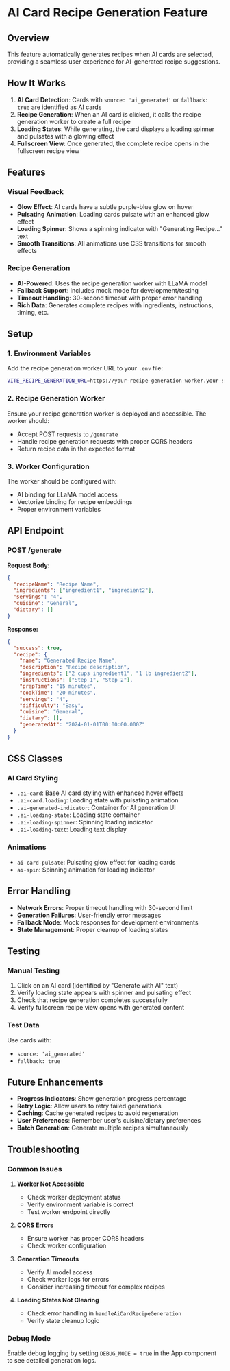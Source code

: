 # AI Card Recipe Generation Feature

## Overview

This feature automatically generates recipes when AI cards are selected, providing a seamless user experience for AI-generated recipe suggestions.

## How It Works

1. **AI Card Detection**: Cards with `source: 'ai_generated'` or `fallback: true` are identified as AI cards
2. **Recipe Generation**: When an AI card is clicked, it calls the recipe generation worker to create a full recipe
3. **Loading States**: While generating, the card displays a loading spinner and pulsates with a glowing effect
4. **Fullscreen View**: Once generated, the complete recipe opens in the fullscreen recipe view

## Features

### Visual Feedback
- **Glow Effect**: AI cards have a subtle purple-blue glow on hover
- **Pulsating Animation**: Loading cards pulsate with an enhanced glow effect
- **Loading Spinner**: Shows a spinning indicator with "Generating Recipe..." text
- **Smooth Transitions**: All animations use CSS transitions for smooth effects

### Recipe Generation
- **AI-Powered**: Uses the recipe generation worker with LLaMA model
- **Fallback Support**: Includes mock mode for development/testing
- **Timeout Handling**: 30-second timeout with proper error handling
- **Rich Data**: Generates complete recipes with ingredients, instructions, timing, etc.

## Setup

### 1. Environment Variables

Add the recipe generation worker URL to your `.env` file:

```bash
VITE_RECIPE_GENERATION_URL=https://your-recipe-generation-worker.your-subdomain.workers.dev
```

### 2. Recipe Generation Worker

Ensure your recipe generation worker is deployed and accessible. The worker should:

- Accept POST requests to `/generate`
- Handle recipe generation requests with proper CORS headers
- Return recipe data in the expected format

### 3. Worker Configuration

The worker should be configured with:
- AI binding for LLaMA model access
- Vectorize binding for recipe embeddings
- Proper environment variables

## API Endpoint

### POST /generate

**Request Body:**
```json
{
  "recipeName": "Recipe Name",
  "ingredients": ["ingredient1", "ingredient2"],
  "servings": "4",
  "cuisine": "General",
  "dietary": []
}
```

**Response:**
```json
{
  "success": true,
  "recipe": {
    "name": "Generated Recipe Name",
    "description": "Recipe description",
    "ingredients": ["2 cups ingredient1", "1 lb ingredient2"],
    "instructions": ["Step 1", "Step 2"],
    "prepTime": "15 minutes",
    "cookTime": "20 minutes",
    "servings": "4",
    "difficulty": "Easy",
    "cuisine": "General",
    "dietary": [],
    "generatedAt": "2024-01-01T00:00:00.000Z"
  }
}
```

## CSS Classes

### AI Card Styling
- `.ai-card`: Base AI card styling with enhanced hover effects
- `.ai-card.loading`: Loading state with pulsating animation
- `.ai-generated-indicator`: Container for AI generation UI
- `.ai-loading-state`: Loading state container
- `.ai-loading-spinner`: Spinning loading indicator
- `.ai-loading-text`: Loading text display

### Animations
- `ai-card-pulsate`: Pulsating glow effect for loading cards
- `ai-spin`: Spinning animation for loading indicator

## Error Handling

- **Network Errors**: Proper timeout handling with 30-second limit
- **Generation Failures**: User-friendly error messages
- **Fallback Mode**: Mock responses for development environments
- **State Management**: Proper cleanup of loading states

## Testing

### Manual Testing
1. Click on an AI card (identified by "Generate with AI" text)
2. Verify loading state appears with spinner and pulsating effect
3. Check that recipe generation completes successfully
4. Verify fullscreen recipe view opens with generated content

### Test Data
Use cards with:
- `source: 'ai_generated'`
- `fallback: true`

## Future Enhancements

- **Progress Indicators**: Show generation progress percentage
- **Retry Logic**: Allow users to retry failed generations
- **Caching**: Cache generated recipes to avoid regeneration
- **User Preferences**: Remember user's cuisine/dietary preferences
- **Batch Generation**: Generate multiple recipes simultaneously

## Troubleshooting

### Common Issues

1. **Worker Not Accessible**
   - Check worker deployment status
   - Verify environment variable is correct
   - Test worker endpoint directly

2. **CORS Errors**
   - Ensure worker has proper CORS headers
   - Check worker configuration

3. **Generation Timeouts**
   - Verify AI model access
   - Check worker logs for errors
   - Consider increasing timeout for complex recipes

4. **Loading States Not Clearing**
   - Check error handling in `handleAiCardRecipeGeneration`
   - Verify state cleanup logic

### Debug Mode

Enable debug logging by setting `DEBUG_MODE = true` in the App component to see detailed generation logs.
